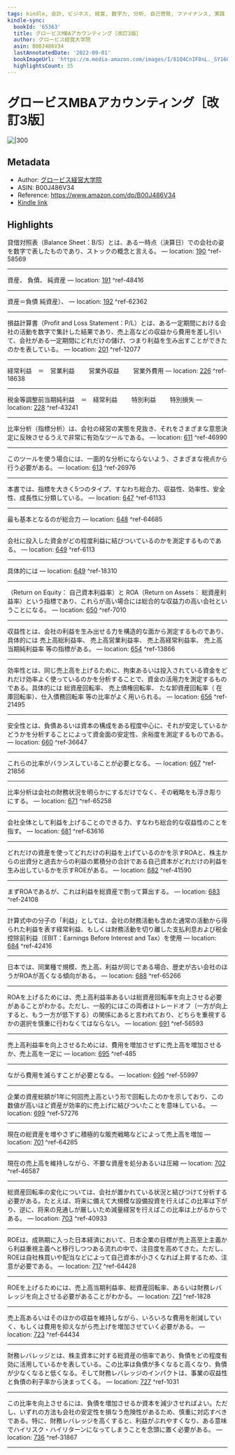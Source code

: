 ```yaml
---
tags: kindle, 会計, ビジネス, 経営, 数字力, 分析, 自己啓発, ファイナンス, 実践
kindle-sync:
  bookId: '65363'
  title: グロービスMBAアカウンティング［改訂3版］
  author: グロービス経営大学院
  asin: B00J486V34
  lastAnnotatedDate: '2022-09-01'
  bookImageUrl: 'https://m.media-amazon.com/images/I/81Q4CnIF8nL._SY160.jpg'
  highlightsCount: 35
---
```


# グロービスMBAアカウンティング［改訂3版］
![|300](https://m.media-amazon.com/images/I/81Q4CnIF8nL.jpg)
## Metadata
* Author: [グロービス経営大学院](https://www.amazon.comundefined)
* ASIN: B00J486V34
* Reference: https://www.amazon.com/dp/B00J486V34
* [Kindle link](kindle://book?action=open&asin=B00J486V34)

## Highlights
貸借対照表（Balance Sheet：B/S）とは、ある一時点（決算日）での会社の姿を数字で表したものであり、ストックの概念と言える。 — location: [190](kindle://book?action=open&asin=B00J486V34&location=190) ^ref-58569

---
資産、 負債、 純資産 — location: [191](kindle://book?action=open&asin=B00J486V34&location=191) ^ref-48416

---
資産＝負債 純資産）、 — location: [192](kindle://book?action=open&asin=B00J486V34&location=192) ^ref-62362

---
損益計算書（Profit and Loss Statement：P/L）とは、ある一定期間における会社の活動を数字で集計した結果であり、売上高などの収益から費用を差し引いて、会社がある一定期間にどれだけの儲け、つまり利益を生み出すことができたのかを表している。 — location: [201](kindle://book?action=open&asin=B00J486V34&location=201) ^ref-12077

---
経常利益　＝　営業利益　 　営業外収益　 　営業外費用 — location: [226](kindle://book?action=open&asin=B00J486V34&location=226) ^ref-18638

---
税金等調整前当期純利益　＝　経常利益　 　特別利益　 　特別損失 — location: [228](kindle://book?action=open&asin=B00J486V34&location=228) ^ref-43241

---
比率分析（指標分析）は、会社の経営の実態を見抜き、それをさまざまな意思決定に反映させるうえで非常に有効なツールである。 — location: [611](kindle://book?action=open&asin=B00J486V34&location=611) ^ref-46990

---
このツールを使う場合には、一面的な分析にならないよう、さまざまな視点から行う必要がある。 — location: [613](kindle://book?action=open&asin=B00J486V34&location=613) ^ref-26976

---
本書では、指標を大きく5つのタイプ、すなわち総合力、収益性、効率性、安全性、成長性に分類している。 — location: [647](kindle://book?action=open&asin=B00J486V34&location=647) ^ref-61133

---
最も基本となるのが総合力 — location: [648](kindle://book?action=open&asin=B00J486V34&location=648) ^ref-64685

---
会社に投入した資金がどの程度利益に結びついているのかを測定するものである。 — location: [649](kindle://book?action=open&asin=B00J486V34&location=649) ^ref-6113

---
具体的には — location: [649](kindle://book?action=open&asin=B00J486V34&location=649) ^ref-18310

---
（Return on Equity： 自己資本利益率）と ROA（Return on Assets： 総資産利益率）という指標であり、これらが高い場合には総合的な収益力の高い会社ということになる。 — location: [650](kindle://book?action=open&asin=B00J486V34&location=650) ^ref-7010

---
収益性とは、会社の利益を生み出せる力を構造的な面から測定するものであり、具体的には 売上高総利益率、 売上高営業利益率、 売上高経常利益率、 売上高当期純利益率 等の指標がある。 — location: [654](kindle://book?action=open&asin=B00J486V34&location=654) ^ref-13866

---
効率性とは、同じ売上高を上げるために、拘束あるいは投入されている資金をどれだけ効率よく使っているのかを分析することで、資金の活用力を測定するものである。具体的には 総資産回転率、 売上債権回転率、 たな卸資産回転率（ 在庫回転率）、仕入債務回転率 等の比率がよく用いられる。 — location: [656](kindle://book?action=open&asin=B00J486V34&location=656) ^ref-21495

---
安全性とは、負債あるいは資本の構成をある程度中心に、それが安定しているかどうかを分析することによって資金面の安定性、余裕度を測定するものである。 — location: [660](kindle://book?action=open&asin=B00J486V34&location=660) ^ref-36647

---
これらの比率がバランスしていることが必要となる。 — location: [667](kindle://book?action=open&asin=B00J486V34&location=667) ^ref-21856

---
比率分析は会社の財務状況を明らかにするだけでなく、その戦略をも浮き彫りにする。 — location: [671](kindle://book?action=open&asin=B00J486V34&location=671) ^ref-65258

---
会社全体として利益を上げることのできる力、すなわち総合的な収益性のことを指す。 — location: [681](kindle://book?action=open&asin=B00J486V34&location=681) ^ref-63616

---
どれだけの資産を使ってどれだけの利益を上げているのかを示すROAと、株主からの出資分と過去からの利益の累積分の合計である自己資本がどれだけの利益を生み出しているかを示すROEがある。 — location: [682](kindle://book?action=open&asin=B00J486V34&location=682) ^ref-41590

---
まずROAであるが、これは利益を総資産で割って算出する。 — location: [683](kindle://book?action=open&asin=B00J486V34&location=683) ^ref-24108

---
計算式中の分子の「利益」としては、会社の財務活動も含めた通常の活動から得られた利益を表す経常利益、もしくは財務活動を切り離した支払利息および税金控除前利益（EBIT：Earnings Before Interest and Tax）を使用 — location: [684](kindle://book?action=open&asin=B00J486V34&location=684) ^ref-42416

---
日本では、同業種で規模、売上高、利益が同じである場合、歴史が古い会社のほうがROAが高くなる傾向がある。 — location: [688](kindle://book?action=open&asin=B00J486V34&location=688) ^ref-65266

---
ROAを上げるためには、売上高利益率あるいは総資産回転率を向上させる必要があることがわかる。ただし、一般的にはこの両者はトレードオフ（一方が向上すると、もう一方が低下する）の関係にあると言われており、どちらを重視するかの選択を慎重に行わなくてはならない。 — location: [691](kindle://book?action=open&asin=B00J486V34&location=691) ^ref-56593

---
売上高利益率を向上させるためには、費用を増加させずに売上高を増加させるか、売上高を一定に — location: [695](kindle://book?action=open&asin=B00J486V34&location=695) ^ref-485

---
ながら費用を減らすことが必要となる。 — location: [696](kindle://book?action=open&asin=B00J486V34&location=696) ^ref-55997

---
企業の資産総額が1年に何回売上高という形で回転したのかを示しており、この数値が高いほど資産が効率的に売上げに結びついたことを意味している。 — location: [699](kindle://book?action=open&asin=B00J486V34&location=699) ^ref-57276

---
現在の総資産を増やさずに積極的な販売戦略などによって売上高を増加 — location: [701](kindle://book?action=open&asin=B00J486V34&location=701) ^ref-64285

---
現在の売上高を維持しながら、不要な資産を処分あるいは圧縮 — location: [702](kindle://book?action=open&asin=B00J486V34&location=702) ^ref-46587

---
総資産回転率の変化については、会社が置かれている状況と結びつけて分析する必要がある。たとえば、将来に備えて大規模な設備投資を行えばこの比率は下がり、逆に、将来の見通しが厳しいため減量経営を行えばこの比率は上がるからである。 — location: [703](kindle://book?action=open&asin=B00J486V34&location=703) ^ref-40933

---
ROEは、成熟期に入った日本経済において、日本企業の目標が売上高至上主義から利益重視主義へと移行しつつある流れの中で、注目度を高めてきた。ただし、ROEは自社株買いや配当などによって自己資本が小さくなれば上昇するため、注意が必要である。 — location: [717](kindle://book?action=open&asin=B00J486V34&location=717) ^ref-64428

---
ROEを上げるためには、売上高当期利益率、総資産回転率、あるいは財務レバレッジを向上させる必要があることがわかる。 — location: [721](kindle://book?action=open&asin=B00J486V34&location=721) ^ref-1828

---
売上高あるいはそのほかの収益を維持しながら、いろいろな費用を削減していく、もしくは費用を抑えながら売上げを増加させていく必要がある。 — location: [723](kindle://book?action=open&asin=B00J486V34&location=723) ^ref-64434

---
財務レバレッジとは、株主資本に対する総資産の倍率であり、負債をどの程度有効に活用しているかを表している。この比率は負債が多くなると高くなり、負債が少なくなると低くなる。そして財務レバレッジのインパクトは、事業の収益性と負債の利子率から決まってくる。 — location: [727](kindle://book?action=open&asin=B00J486V34&location=727) ^ref-1031

---
この比率を向上させるには、負債を増加させるか資本を減少させればよい。ただし、いずれの方法も会社の安定性を損なう危険性があるため、慎重に対応すべきである。特に、財務レバレッジを高くすると、利益がぶれやすくなり、ある意味でハイリスク・ハイリターンになってしまうことを念頭に置く必要がある。 — location: [736](kindle://book?action=open&asin=B00J486V34&location=736) ^ref-31867

---

